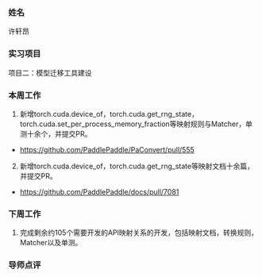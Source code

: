 ### 姓名
许轩昂

### 实习项目
项目二：模型迁移工具建设

### 本周工作

1. 新增torch.cuda.device_of，torch.cuda.get_rng_state，torch.cuda.set_per_process_memory_fraction等映射规则与Matcher，单测十余个，并提交PR。

- https://github.com/PaddlePaddle/PaConvert/pull/555

2. 新增torch.cuda.device_of，torch.cuda.get_rng_state等映射文档十余篇，并提交PR。

- https://github.com/PaddlePaddle/docs/pull/7081


### 下周工作

1. 完成剩余约105个需要开发的API映射关系的开发，包括映射文档，转换规则，Matcher以及单测。


### 导师点评

